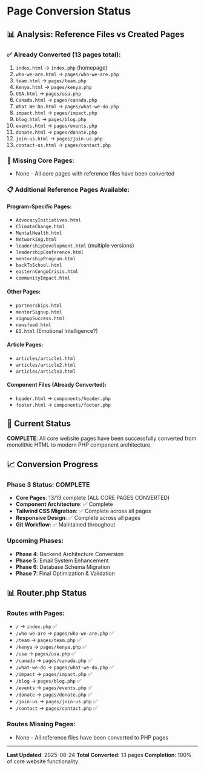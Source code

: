 # Page Conversion Status

## 📊 Analysis: Reference Files vs Created Pages

### ✅ Already Converted (13 pages total):
1. `index.html` → `index.php` (homepage)
2. `who-we-are.html` → `pages/who-we-are.php`
3. `team.html` → `pages/team.php`
4. `Kenya.html` → `pages/kenya.php`
5. `USA.html` → `pages/usa.php`
6. `Canada.html` → `pages/canada.php`
7. `What We Do.html` → `pages/what-we-do.php`
8. `impact.html` → `pages/impact.php`
9. `blog.html` → `pages/blog.php`
10. `events.html` → `pages/events.php`
11. `donate.html` → `pages/donate.php`
12. `join-us.html` → `pages/join-us.php`
13. `contact-us.html` → `pages/contact.php`

### 📝 Missing Core Pages:
- None - All core pages with reference files have been converted

### 📋 Additional Reference Pages Available:

#### Program-Specific Pages:
- `AdvocacyInitiatives.html`
- `ClimateChange.html` 
- `MentalHealth.html`
- `Networking.html`
- `leadershipDevelopment.html` (multiple versions)
- `leadershipConference.html`
- `mentorshipProgram.html`
- `backToSchool.html`
- `easternCongoCrisis.html`
- `communityImpact.html`

#### Other Pages:
- `partnerships.html`
- `mentorSignup.html`
- `signupSuccess.html`
- `newsfeed.html`
- `EI.html` (Emotional Intelligence?)

#### Article Pages:
- `articles/article1.html`
- `articles/article2.html`
- `articles/article3.html`

#### Component Files (Already Converted):
- `header.html` → `components/header.php`
- `footer.html` → `components/footer.php`

## 🎯 Current Status

**COMPLETE**: All core website pages have been successfully converted from monolithic HTML to modern PHP component architecture.

## 📈 Conversion Progress

### Phase 3 Status: COMPLETE
- **Core Pages**: 13/13 complete (ALL CORE PAGES CONVERTED)
- **Component Architecture**: ✅ Complete
- **Tailwind CSS Migration**: ✅ Complete across all pages
- **Responsive Design**: ✅ Complete across all pages
- **Git Workflow**: ✅ Maintained throughout

### Upcoming Phases:
- **Phase 4**: Backend Architecture Conversion
- **Phase 5**: Email System Enhancement
- **Phase 6**: Database Schema Migration
- **Phase 7**: Final Optimization & Validation

## 📊 Router.php Status

### Routes with Pages:
- `/` → `index.php` ✅
- `/who-we-are` → `pages/who-we-are.php` ✅
- `/team` → `pages/team.php` ✅
- `/kenya` → `pages/kenya.php` ✅
- `/usa` → `pages/usa.php` ✅
- `/canada` → `pages/canada.php` ✅
- `/what-we-do` → `pages/what-we-do.php` ✅
- `/impact` → `pages/impact.php` ✅
- `/blog` → `pages/blog.php` ✅
- `/events` → `pages/events.php` ✅
- `/donate` → `pages/donate.php` ✅
- `/join-us` → `pages/join-us.php` ✅
- `/contact` → `pages/contact.php` ✅

### Routes Missing Pages:
- None - All reference files have been converted to PHP pages

---

**Last Updated**: 2025-08-24
**Total Converted**: 13 pages
**Completion**: 100% of core website functionality